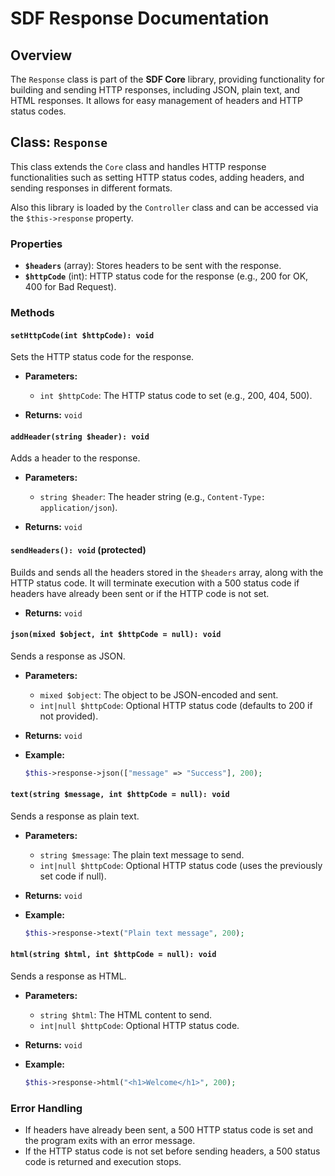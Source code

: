 # SDF Response Documentation

## Overview

The `Response` class is part of the **SDF Core** library, providing functionality for building and sending HTTP
responses, including JSON, plain text, and HTML responses. It allows for easy management of headers and HTTP status
codes.

## Class: `Response`

This class extends the `Core` class and handles HTTP response functionalities such as setting HTTP status codes, adding
headers, and sending responses in different formats.

Also this library is loaded by the `Controller` class and can be accessed via the `$this->response` property.

### Properties

- **`$headers`** (array): Stores headers to be sent with the response.
- **`$httpCode`** (int): HTTP status code for the response (e.g., 200 for OK, 400 for Bad Request).

### Methods

#### `setHttpCode(int $httpCode): void`

Sets the HTTP status code for the response.

- **Parameters:**
  - `int $httpCode`: The HTTP status code to set (e.g., 200, 404, 500).

- **Returns:** `void`

#### `addHeader(string $header): void`

Adds a header to the response.

- **Parameters:**
  - `string $header`: The header string (e.g., `Content-Type: application/json`).

- **Returns:** `void`

#### `sendHeaders(): void` (protected)

Builds and sends all the headers stored in the `$headers` array, along with the HTTP status code. It will terminate
execution with a 500 status code if headers have already been sent or if the HTTP code is not set.

- **Returns:** `void`

#### `json(mixed $object, int $httpCode = null): void`

Sends a response as JSON.

- **Parameters:**
  - `mixed $object`: The object to be JSON-encoded and sent.
  - `int|null $httpCode`: Optional HTTP status code (defaults to 200 if not provided).

- **Returns:** `void`

- **Example:**
  ```php
  $this->response->json(["message" => "Success"], 200);
  ```

#### `text(string $message, int $httpCode = null): void`

Sends a response as plain text.

- **Parameters:**
  - `string $message`: The plain text message to send.
  - `int|null $httpCode`: Optional HTTP status code (uses the previously set code if null).

- **Returns:** `void`

- **Example:**
  ```php
  $this->response->text("Plain text message", 200);
  ```

#### `html(string $html, int $httpCode = null): void`

Sends a response as HTML.

- **Parameters:**
  - `string $html`: The HTML content to send.
  - `int|null $httpCode`: Optional HTTP status code.

- **Returns:** `void`

- **Example:**
  ```php
  $this->response->html("<h1>Welcome</h1>", 200);
  ```

### Error Handling

- If headers have already been sent, a 500 HTTP status code is set and the program exits with an error message.
- If the HTTP status code is not set before sending headers, a 500 status code is returned and execution stops.
